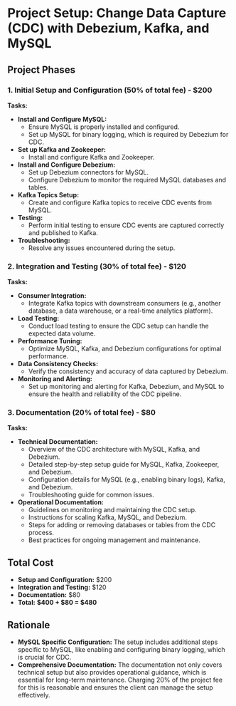 # Project Setup: Change Data Capture (CDC) with Debezium, Kafka, and MySQL

## Project Phases

### 1. Initial Setup and Configuration (50% of total fee) - $200
**Tasks:**
- **Install and Configure MySQL:**
  - Ensure MySQL is properly installed and configured.
  - Set up MySQL for binary logging, which is required by Debezium for CDC.
- **Set up Kafka and Zookeeper:**
  - Install and configure Kafka and Zookeeper.
- **Install and Configure Debezium:**
  - Set up Debezium connectors for MySQL.
  - Configure Debezium to monitor the required MySQL databases and tables.
- **Kafka Topics Setup:**
  - Create and configure Kafka topics to receive CDC events from MySQL.
- **Testing:**
  - Perform initial testing to ensure CDC events are captured correctly and published to Kafka.
- **Troubleshooting:**
  - Resolve any issues encountered during the setup.

### 2. Integration and Testing (30% of total fee) - $120
**Tasks:**
- **Consumer Integration:**
  - Integrate Kafka topics with downstream consumers (e.g., another database, a data warehouse, or a real-time analytics platform).
- **Load Testing:**
  - Conduct load testing to ensure the CDC setup can handle the expected data volume.
- **Performance Tuning:**
  - Optimize MySQL, Kafka, and Debezium configurations for optimal performance.
- **Data Consistency Checks:**
  - Verify the consistency and accuracy of data captured by Debezium.
- **Monitoring and Alerting:**
  - Set up monitoring and alerting for Kafka, Debezium, and MySQL to ensure the health and reliability of the CDC pipeline.

### 3. Documentation (20% of total fee) - $80
**Tasks:**
- **Technical Documentation:**
  - Overview of the CDC architecture with MySQL, Kafka, and Debezium.
  - Detailed step-by-step setup guide for MySQL, Kafka, Zookeeper, and Debezium.
  - Configuration details for MySQL (e.g., enabling binary logs), Kafka, and Debezium.
  - Troubleshooting guide for common issues.
- **Operational Documentation:**
  - Guidelines on monitoring and maintaining the CDC setup.
  - Instructions for scaling Kafka, MySQL, and Debezium.
  - Steps for adding or removing databases or tables from the CDC process.
  - Best practices for ongoing management and maintenance.

## Total Cost
- **Setup and Configuration:** $200
- **Integration and Testing:** $120
- **Documentation:** $80
- **Total:** **$400 + $80 = $480**

## Rationale
- **MySQL Specific Configuration:** The setup includes additional steps specific to MySQL, like enabling and configuring binary logging, which is crucial for CDC.
- **Comprehensive Documentation:** The documentation not only covers technical setup but also provides operational guidance, which is essential for long-term maintenance. Charging 20% of the project fee for this is reasonable and ensures the client can manage the setup effectively.
